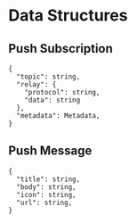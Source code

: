 # Data Structures

## Push Subscription

```jsonc
{
  "topic": string,
  "relay": {
    "protocol": string,
    "data": string
  },  
  "metadata": Metadata,
}
```

## Push Message

```jsonc
{
  "title": string,
  "body": string,
  "icon": string,
  "url": string,
}
```
 